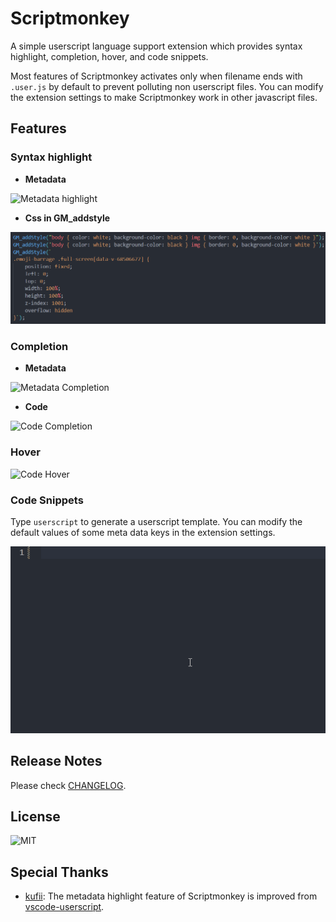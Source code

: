 # Scriptmonkey

A simple userscript language support extension which provides syntax highlight, completion, hover, and code snippets.

Most features of Scriptmonkey activates only when filename ends with `.user.js` by default to prevent polluting non userscript files.
You can modify the extension settings to make Scriptmonkey work in other javascript files.

## Features

### Syntax highlight

- **Metadata**

![Metadata highlight](images/metadata.png)

- **Css in GM_addstyle**

![GM_addstyle highlight](images/GM_addstyle.png)

### Completion

- **Metadata**

![Metadata Completion](images/meta_completion.gif)

- **Code**

![Code Completion](images/code_completion.gif)

### Hover

![Code Hover](images/code_hover.png)

### Code Snippets

Type `userscript` to generate a userscript template. You can modify the default values of some meta data keys in the extension settings.

![Code Snippets](images/code_snippets.gif)

## Release Notes

Please check [CHANGELOG](CHANGELOG.md).

## License

![MIT](https://img.shields.io/github/license/andywang425/vscode-scriptmonkey?style=for-the-badge)

## Special Thanks

- [kufii](https://github.com/kufii): The metadata highlight feature of Scriptmonkey is improved from [vscode-userscript](https://github.com/kufii/vscode-userscript).
